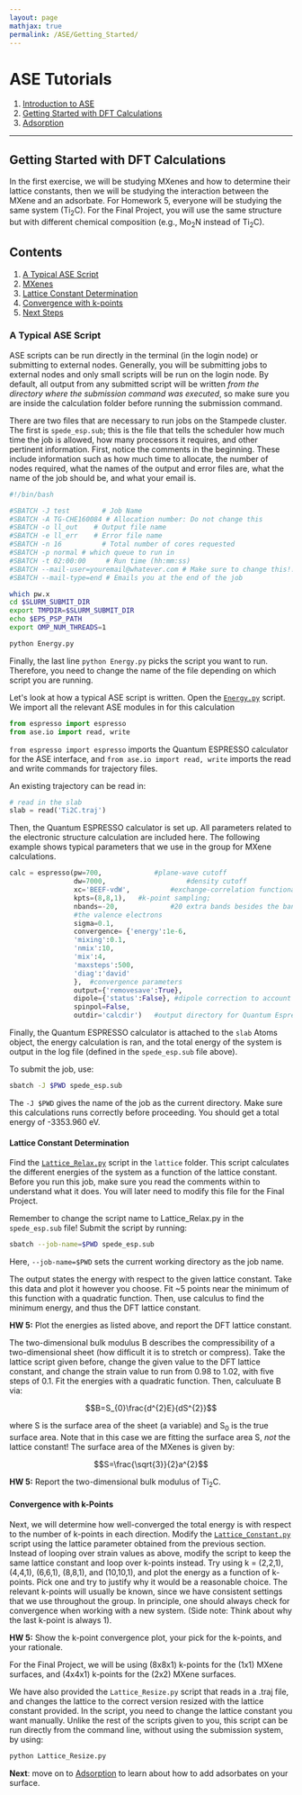 ```yaml
---
layout: page
mathjax: true
permalink: /ASE/Getting_Started/
---
```


# ASE Tutorials
1. [Introduction to ASE](../)
2. [Getting Started with DFT Calculations](../Getting_Started/)
3. [Adsorption](../Adsorption/)

____

## Getting Started with DFT Calculations ##

In the first exercise, we will be studying MXenes and how to determine their lattice constants, then we will be studying the interaction between the MXene and an adsorbate. For Homework 5, everyone will be studying the same system (Ti<sub>2</sub>C). For the Final Project, you will use the same structure but with different chemical composition (e.g., Mo<sub>2</sub>N instead of Ti<sub>2</sub>C).

## Contents ##

1. [A Typical ASE Script](#a-typical-ase-script)
2. [MXenes](#mxene)
  1. [Lattice Constant Determination](#lattice-constant-determination)
  2. [Convergence with k-points](#convergence-with-k-points)
3. [Next Steps](#next)


<a name='a-typical-ase-script'></a>

### A Typical ASE Script ###

ASE scripts can be run directly in the terminal (in the login node) or submitting to external nodes. Generally, you will be submitting jobs to external nodes and only small scripts will be run on the login node. By default, all output from any submitted script will be written *from the directory where the submission command was executed*, so make sure you are inside the calculation folder before running the submission command.

There are two files that are necessary to run jobs on the Stampede cluster. The first is `spede_esp.sub`; this is the file that tells the scheduler how much time the job is allowed, how many processors it requires, and other pertinent information. First, notice the comments in the beginning. These include information such as how much time to allocate, the number of nodes required, what the names of the output and error files are, what the name of the job should be, and what your email is. 

```bash
#!/bin/bash

#SBATCH -J test        # Job Name
#SBATCH -A TG-CHE160084 # Allocation number: Do not change this
#SBATCH -o ll_out    # Output file name
#SBATCH -e ll_err    # Error file name
#SBATCH -n 16          # Total number of cores requested
#SBATCH -p normal # which queue to run in
#SBATCH -t 02:00:00     # Run time (hh:mm:ss)
#SBATCH --mail-user=youremail@whatever.com # Make sure to change this!!!!
#SBATCH --mail-type=end # Emails you at the end of the job

which pw.x
cd $SLURM_SUBMIT_DIR
export TMPDIR=$SLURM_SUBMIT_DIR
echo $EPS_PSP_PATH
export OMP_NUM_THREADS=1

python Energy.py
```

Finally, the last line ```python Energy.py``` picks the script you want to run. Therefore, you need to change the name of the file depending on which script you are running.


Let's look at how a typical ASE script is written. Open the [`Energy.py`](energy.py) script. We import all the relevant ASE modules in for this calculation

```python
from espresso import espresso
from ase.io import read, write
```

`from espresso import espresso` imports the Quantum ESPRESSO calculator for the ASE interface, and `from ase.io import read, write` imports the read and write commands for trajectory files.

An existing trajectory can be read in:

```python
# read in the slab
slab = read('Ti2C.traj')
```

Then, the Quantum ESPRESSO calculator is set up. All parameters related to the electronic structure calculation are included here. The following example shows typical parameters that we use in the group for MXene calculations.

```python
calc = espresso(pw=700,             #plane-wave cutoff
                dw=7000,                    #density cutoff
                xc='BEEF-vdW',          #exchange-correlation functional
                kpts=(8,8,1),   #k-point sampling;
                nbands=-20,             #20 extra bands besides the bands needed to hold
                #the valence electrons
                sigma=0.1,
                convergence= {'energy':1e-6,
                'mixing':0.1,
                'nmix':10,
                'mix':4,
                'maxsteps':500,
                'diag':'david'
                },	#convergence parameters
                output={'removesave':True},
                dipole={'status':False}, #dipole correction to account for periodicity in z
                spinpol=False,
                outdir='calcdir')	#output directory for Quantum Espresso files

```

Finally, the Quantum ESPRESSO calculator is attached to the `slab` Atoms object, the energy calculation is ran, and the total energy of the system is output in the log file (defined in the `spede_esp.sub` file above). 

To submit the job, use:

```bash
sbatch -J $PWD spede_esp.sub

```
The `-J $PWD` gives the name of the job as the current directory. Make sure this calculations runs correctly before proceeding. You should get a total energy of -3353.960 eV.

<a name='mxenes'></a>

<a name='lattice-constant-determination'></a>

#### Lattice Constant Determination ####

Find the [`Lattice_Relax.py`](Lattice_Relax.py) script in the `lattice` folder. This script calculates the different energies of the system as a function of the lattice constant. Before you run this job, make sure you read the comments within to understand what it does. You will later need to modify this file for the Final Project.

Remember to change the script name to Lattice_Relax.py in the `spede_esp.sub` file! Submit the script by running:

```bash
sbatch --job-name=$PWD spede_esp.sub
```
Here, `--job-name=$PWD` sets the current working directory as the job name. 

The output states the energy with respect to the given lattice constant. Take this data and plot it however you choose. Fit ~5 points near the minimum of this function with a quadratic function. Then, use calculus to find the minimum energy, and thus the DFT lattice constant.

**HW 5:** Plot the energies as listed above, and report the DFT lattice constant.

The two-dimensional bulk modulus B describes the compressibility of a two-dimensional sheet (how difficult it is to stretch or compress). Take the lattice script given before, change the given value to the DFT lattice constant, and change the strain value to run from 0.98 to 1.02, with five steps of 0.1. Fit the energies with a quadratic function. Then, calculuate B via:

$$B=S_{0}\frac{d^{2}E}{dS^{2}}$$

where S is the surface area of the sheet (a variable) and S<sub>0</sub> is the true surface area. Note that in this case we are fitting the surface area S, _not_ the lattice constant! The surface area of the MXenes is given by:

$$S=\frac{\sqrt{3}}{2}a^{2}$$

**HW 5:** Report the two-dimensional bulk modulus of Ti<sub>2</sub>C.

<a name='convergence-with-k-points'></a>

#### Convergence with k-Points ####
Next, we will determine how well-converged the total energy is with respect to the number of k-points in each direction. Modify the [`Lattice_Constant.py`](Lattice_Constant.py) script using the lattice parameter obtained from the previous section. Instead of looping over strain values as above, modify the script to keep the same lattice constant and loop over k-points instead. Try using k = (2,2,1), (4,4,1), (6,6,1), (8,8,1), and (10,10,1), and plot the energy as a function of k-points. Pick one and try to justify why it would be a reasonable choice. The relevant k-points will usually be known, since we have consistent settings that we use throughout the group. In principle, one should always check for convergence when working with a new system. (Side note: Think about why the last k-point is always 1).

**HW 5:** Show the k-point convergence plot, your pick for the k-points, and your rationale.

For the Final Project, we will be using (8x8x1) k-points for the (1x1) MXene surfaces, and (4x4x1) k-points for the (2x2) MXene surfaces.

We have also provided the `Lattice_Resize.py` script that reads in a .traj file, and changes the lattice to the correct version resized with the lattice constant provided. In the script, you need to change the lattice constant you want manually. Unlike the rest of the scripts given to you, this script can be run directly from the command line, without using the submission system, by using:

```bash
python Lattice_Resize.py
```

**Next**: move on to [Adsorption](../Adsorption/) to learn about how to add adsorbates on your surface.
